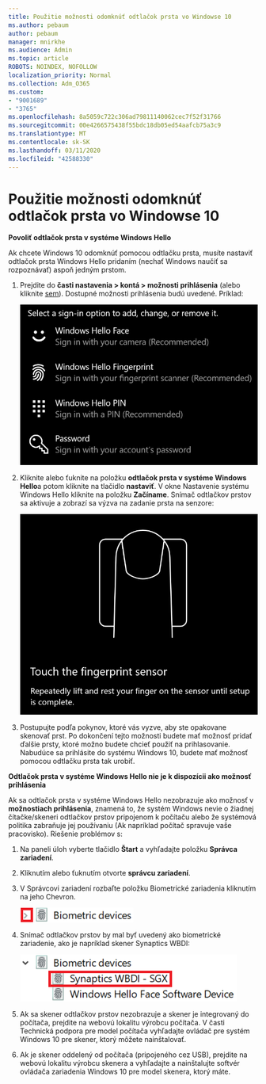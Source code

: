 ```yaml
---
title: Použitie možnosti odomknúť odtlačok prsta vo Windowse 10
ms.author: pebaum
author: pebaum
manager: mnirkhe
ms.audience: Admin
ms.topic: article
ROBOTS: NOINDEX, NOFOLLOW
localization_priority: Normal
ms.collection: Adm_O365
ms.custom:
- "9001689"
- "3765"
ms.openlocfilehash: 8a5059c722c306ad79811140062cec7f52f31766
ms.sourcegitcommit: 00e4266575438f55bdc18db05ed54aafcb75a3c9
ms.translationtype: MT
ms.contentlocale: sk-SK
ms.lasthandoff: 03/11/2020
ms.locfileid: "42588330"
---
```

# <a name="use-fingerprint-unlock-option-in-windows-10"></a>Použitie možnosti odomknúť odtlačok prsta vo Windowse 10

**Povoliť odtlačok prsta v systéme Windows Hello**

Ak chcete Windows 10 odomknúť pomocou odtlačku prsta, musíte nastaviť odtlačok prsta Windows Hello pridaním (nechať Windows naučiť sa rozpoznávať) aspoň jedným prstom. 

1. Prejdite do **časti nastavenia > kontá > možnosti prihlásenia** (alebo kliknite [sem](ms-settings:signinoptions?activationSource=GetHelp)). Dostupné možnosti prihlásenia budú uvedené. Príklad:

    ![Možnosti prihlásenia.](media/sign-in-options.png)

2. Kliknite alebo ťuknite na položku **odtlačok prsta v systéme Windows Hello**a potom kliknite na tlačidlo **nastaviť**. V okne Nastavenie systému Windows Hello kliknite na položku **Začíname**. Snímač odtlačkov prstov sa aktivuje a zobrazí sa výzva na zadanie prsta na senzore:

   ![Snímač odtlačkov prstov.](media/fingerprint-sensor.png)

3. Postupujte podľa pokynov, ktoré vás vyzve, aby ste opakovane skenovať prst. Po dokončení tejto možnosti budete mať možnosť pridať ďalšie prsty, ktoré možno budete chcieť použiť na prihlasovanie. Nabudúce sa prihlásite do systému Windows 10, budete mať možnosť pomocou odtlačku prsta tak urobiť.

**Odtlačok prsta v systéme Windows Hello nie je k dispozícii ako možnosť prihlásenia**

Ak sa odtlačok prsta v systéme Windows Hello nezobrazuje ako možnosť v **možnostiach prihlásenia**, znamená to, že systém Windows nevie o žiadnej čítačke/skeneri odtlačkov prstov pripojenom k počítaču alebo že systémová politika zabraňuje jej používaniu (Ak napríklad počítač spravuje vaše pracovisko). Riešenie problémov s: 

1. Na paneli úloh vyberte tlačidlo **Štart** a vyhľadajte položku **Správca zariadení**.

2. Kliknutím alebo ťuknutím otvorte **správcu zariadení**.

3. V Správcovi zariadení rozbaľte položku Biometrické zariadenia kliknutím na jeho Chevron.

   ![Biometrických zariadení.](media/biometric-devices.png)

4. Snímač odtlačkov prstov by mal byť uvedený ako biometrické zariadenie, ako je napríklad skener Synaptics WBDI:

   ![Biometrických zariadení.](media/biometric-devices-expanded.png)

5. Ak sa skener odtlačkov prstov nezobrazuje a skener je integrovaný do počítača, prejdite na webovú lokalitu výrobcu počítača. V časti Technická podpora pre model počítača vyhľadajte ovládač pre systém Windows 10 pre skener, ktorý môžete nainštalovať.

6. Ak je skener oddelený od počítača (pripojeného cez USB), prejdite na webovú lokalitu výrobcu skenera a vyhľadajte a nainštalujte softvér ovládača zariadenia Windows 10 pre model skenera, ktorý máte.
